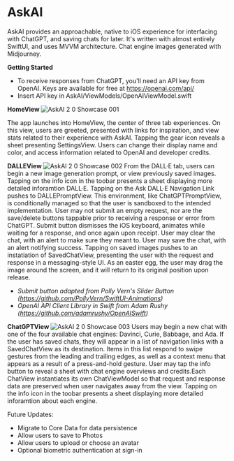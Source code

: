 # AskAI

AskAI provides an approachable, native to iOS experience for interfacing with ChatGPT, and saving chats for later. It's written with almost entirely SwiftUI, and uses MVVM architecture. Chat engine images generated with Midjourney.

<b> Getting Started </b>
* To receive responses from ChatGPT, you'll need an API key from OpenAI. Keys are available for free at https://openai.com/api/
* Insert API key in AskAI/ViewModels/OpenAIViewModel.swift


<b> HomeView </b>
![AskAI 2 0 Showcase 001](https://user-images.githubusercontent.com/110639779/218524293-b904249e-0d3b-4be3-9b69-617ba6e23274.jpeg)

The app launches into HomeView, the center of three tab experiences. On this view, users are greeted, presented with links for inspiration, and view stats related to their experience with AskAI. Tapping the gear icon reveals a sheet presenting SettingsView. Users can change their display name and color, and access information related to OpenAI and developer credits.

<b> DALLEView </b>
![AskAI 2 0 Showcase 002](https://user-images.githubusercontent.com/110639779/218525204-f94117e6-09c1-47d6-912a-0b4d58916edf.jpeg)
From the DALL·E tab, users can begin a new image generation prompt, or view previously saved images. Tapping on the info icon in the toobar presents a sheet displaying more detailed inforamtion DALL·E. Tapping on the Ask DALL·E Navigation Link pushes to DALLEPromptView. This environment, like ChatGPTPromptView, is conditionally managed so that the user is sandboxed to the intended implementation. User may not submit an empty request, nor are the save/delete buttons tappable prior to receiving a response or error from ChatGPT. Submit button dismisses the iOS keyboard, animates while waiting for a response, and once again upon receipt. User may clear the chat, with an alert to make sure they meant to. User may save the chat, with an alert notifying success. Tapping on saved images pushes to an instatiation of SavedChatView, presenting the user with the request and response in a messaging-style UI. As an easter egg, the user may drag the image around the screen, and it will return to its original position upon release.

* <i>Submit button adapted from Polly Vern's Slider Button (https://github.com/PollyVern/SwiftUI-Animations)</i>
* <i>OpenAI API Client Library in Swift from Adam Rushy (https://github.com/adamrushy/OpenAISwift)</i>

<b> ChatGPTView </b>
![AskAI 2 0 Showcase 003](https://user-images.githubusercontent.com/110639779/218526570-8d8ab9b5-6e42-4990-8828-3c35b04f6918.jpeg)
Users may begin a new chat with one of the four available chat engines: Davinci, Curie, Babbage, and Ada. If the user has saved chats, they will appear in a list of navigation links with a SavedChatView as its destination. Items in this list respond to swipe gestures from the leading and trailing edges, as well as a context menu that appears as a result of a press-and-hold gesture. User may tap the info button to reveal a sheet with chat engine overviews and credits.Each ChatView instantiates its own ChatViewModel so that request and response data are preserved when user navigates away from the view. Tapping on the info icon in the toobar presents a sheet displaying more detailed inforamtion about each engine.

Future Updates:
* Migrate to Core Data for data persistence 
* Allow users to save to Photos
* Allow users to upload or choose an avatar
* Optional biometric authentication at sign-in
